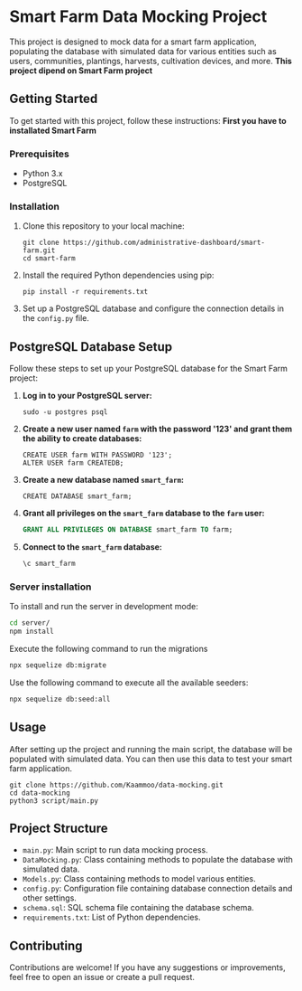 # Smart Farm Data Mocking Project

This project is designed to mock data for a smart farm application, populating the database with simulated data for various entities such as users, communities, plantings, harvests, cultivation devices, and more. **This project dipend on Smart Farm project**


## Getting Started

To get started with this project, follow these instructions:
**First you have to installated Smart Farm**


### Prerequisites

- Python 3.x
- PostgreSQL

### Installation

1. Clone this repository to your local machine:
    ```
    git clone https://github.com/administrative-dashboard/smart-farm.git
    cd smart-farm
    ```

2. Install the required Python dependencies using pip:
    ```
    pip install -r requirements.txt
    ```

3. Set up a PostgreSQL database and configure the connection details in the `config.py` file.

## PostgreSQL Database Setup

Follow these steps to set up your PostgreSQL database for the Smart Farm project:

1. **Log in to your PostgreSQL server:**

    ```
    sudo -u postgres psql
    ```

2. **Create a new user named `farm` with the password '123' and grant them the ability to create databases:**

    ```
    CREATE USER farm WITH PASSWORD '123';
    ALTER USER farm CREATEDB;
    ```

3. **Create a new database named `smart_farm`:**

    ```
    CREATE DATABASE smart_farm;
    ```

4. **Grant all privileges on the `smart_farm` database to the `farm` user:**

    ```sql
    GRANT ALL PRIVILEGES ON DATABASE smart_farm TO farm;
    ```

5. **Connect to the `smart_farm` database:**

    ```sql
    \c smart_farm
    ```

### Server installation

To install and run the server in development mode:

```bash
cd server/
npm install
```
Execute the following command to run the migrations
```bash
npx sequelize db:migrate
```
Use the following command to execute all the available seeders:
```bash
npx sequelize db:seed:all
```


## Usage

After setting up the project and running the main script, the database will be populated with simulated data. You can then use this data to test your smart farm application.

```
git clone https://github.com/Kaammoo/data-mocking.git
cd data-mocking
python3 script/main.py
```

## Project Structure

- `main.py`: Main script to run data mocking process.
- `DataMocking.py`: Class containing methods to populate the database with simulated data.
- `Models.py`: Class containing methods to model various entities.
- `config.py`: Configuration file containing database connection details and other settings.
- `schema.sql`: SQL schema file containing the database schema.
- `requirements.txt`: List of Python dependencies.

## Contributing

Contributions are welcome! If you have any suggestions or improvements, feel free to open an issue or create a pull request.
